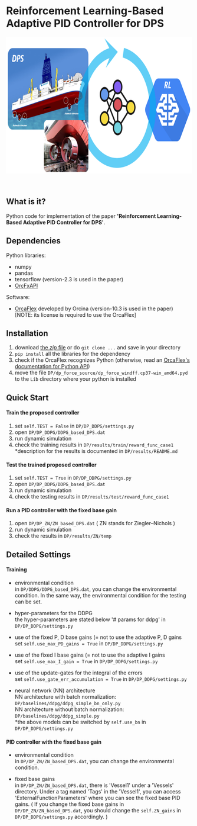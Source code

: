 # Reinforcement Learning-Based Adaptive PID Controller for DPS
<p align="center">
<img width="737" height="370" src=".images/thumbnail2.png">
</p>

&nbsp;

## What is it?
Python code for implementation of the paper **'Reinforcement Learning-Based Adaptive PID Controller for DPS'**.

## Dependencies
Python libraries:
* numpy
* pandas
* tensorflow (version-2.3 is used in the paper)
* [OrcFxAPI](https://pypi.org/project/OrcFxAPI/)

Software:
* [OrcaFlex](https://www.orcina.com/orcaflex/) developed by Orcina (version-10.3 is used in the paper) [NOTE: its license is required to use the OrcaFlex]

## Installation
1. download [the *zip* file](https://github.com/danelee2601/RL-based-adaptive-PID-for-DPS/archive/master.zip) or do `git clone ...` and save in your directory
2. `pip install` all the libraries for the dependency
3. check if the OrcaFlex recognizes Python (otherwise, read an [OrcaFlex's documentation for Python API](https://www.orcina.com/webhelp/OrcFxAPI/Default.htm))
4. move the file `DP/dp_force_source/dp_force_windff.cp37-win_amd64.pyd` to the `Lib` directory where your python is installed

## Quick Start
#### Train the proposed controller
1. set `self.TEST = False` in `DP/DP_DDPG/settings.py`
2. open `DP/DP_DDPG/DDPG_based_DPS.dat`
3. run dynamic simulation
4. check the training results in `DP/results/train/reward_func_case1`<br>
 *description for the results is documented in `DP/results/README.md`

#### Test the trained proposed controller
1. set `self.TEST = True` in `DP/DP_DDPG/settings.py`
2. open `DP/DP_DDPG/DDPG_based_DPS.dat`
3. run dynamic simulation
4. check the testing results in `DP/results/test/reward_func_case1`

#### Run a PID controller with the fixed base gain
1. open `DP/DP_ZN/ZN_based_DPS.dat`  ( ZN stands for Ziegler–Nichols )
2. run dynamic simulation
3. check the results in `DP/results/ZN/temp`

## Detailed Settings
#### Training
* environmental condition<br>
    in `DP/DDPG/DDPG_based_DPS.dat`, you can change the environmental condition. In the same way, the environmental condition for the testing can be set.

* hyper-parameters for the DDPG<br>
    the hyper-parameters are stated below '# params for ddpg' in `DP/DP_DDPG/settings.py`

* use of the fixed P, D base gains (= not to use the adaptive P, D gains<br>
    set `self.use_max_PD_gains = True` in `DP/DP_DDPG/settings.py`

* use of the fixed I base gains (= not to use the adaptive I gains<br>
    set `self.use_max_I_gain = True` in `DP/DP_DDPG/settings.py`

* use of the update-gates for the integral of the errors<br>
    set `self.use_gate_err_accumulation = True` in `DP/DP_DDPG/settings.py`

* neural network (NN) architecture<br>
    NN architecture with batch normalization: `DP/baselines/ddpg/ddpg_simple_bn_only.py`<br>
    NN architecture without batch normalization: `DP/baselines/ddpg/ddpg_simple.py`<br>
    *the above models can be switched by `self.use_bn` in `DP/DP_DDPG/settings.py`

#### PID controller with the fixed base gain
* environmental condition<br>
    in `DP/DP_ZN/ZN_based_DPS.dat`, you can change the environmental condition.

* fixed base gains<br>
    in `DP/DP_ZN/ZN_based_DPS.dat`, there is 'Vessel1' under a 'Vessels' directory. Under a tag named 'Tags' in the 'Vessel1', you can access 'ExternalFunctionParameters' where you can see the fixed base PID gains. ( If you change the fixed base gains in `DP/DP_ZN/ZN_based_DPS.dat`, you should change the `self.ZN_gains` in `DP/DP_DDPG/settings.py` accordingly. )
